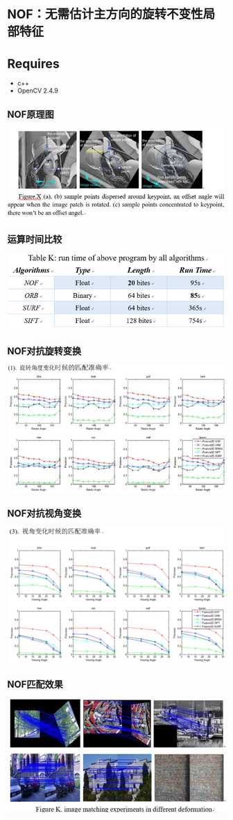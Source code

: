 
# NOF：无需估计主方向的旋转不变性局部特征

# Requires
- c++
- OpenCV 2.4.9

## NOF原理图
![](image/fig1.jpg)

## 运算时间比较
![](image/fig18.jpg)

## NOF对抗旋转变换
![](image/fig10.jpg)

## NOF对抗视角变换
![](image/fig13.png)

## NOF匹配效果
![](image/fig9.jpg)

